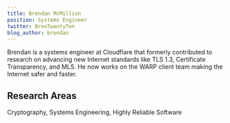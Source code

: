 ```yaml
---
title: Brendan McMillion
position: Systems Engineer
twitter: BrenTwentyTen
blog_author: brendan
---
```


Brendan is a systems engineer at Cloudflare that formerly contributed to research on advancing new Internet standards like TLS 1.3, Certificate Transparency, and MLS. He now works on the WARP client team making the Internet safer and faster.

## Research Areas

Cryptography, Systems Engineering, Highly Reliable Software
